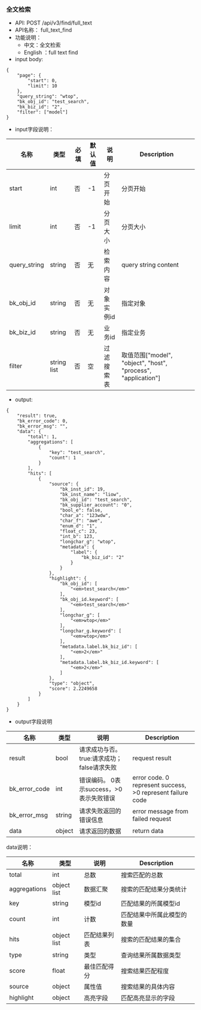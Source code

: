 
### 全文检索
* API:  POST /api/v3/find/full_text
* API名称： full_text_find
* 功能说明：
	* 中文：全文检索
	* English ：full text find
* input body:
```
{
    "page": {
        "start": 0,
        "limit": 10
    },
    "query_string": "wtop",
    "bk_obj_id": "test_search",
    "bk_biz_id": "2",
    "filter": ["model"]
}
```


* input字段说明：

| 名称         | 类型        | 必填 | 默认值 | 说明       | Description                                                   |
| ------------ | ----------- | ---- | ------ | ---------- | ------------------------------------------------------------- |
| start        | int         | 否   | -1     | 分页开始   | 分页开始                                                      |
| limit        | int         | 否   | -1     | 分页大小   | 分页大小                                                      |
| query_string | string      | 否   | 无     | 检索内容   | query string content                                          |
| bk_obj_id    | string      | 否   | 无     | 对象实例id | 指定对象                                                      |
| bk_biz_id    | string      | 否   | 无     | 业务id     | 指定业务                                                      |
| filter       | string list | 否   | 空     | 过滤搜索表 | 取值范围["model", "object", "host", "process", "application"] |


* output:

```
{
    "result": true,
    "bk_error_code": 0,
    "bk_error_msg": "",
    "data": {
        "total": 1,
        "aggregations": [
            {
                "key": "test_search",
                "count": 1
            }
        ],
        "hits": [
            {
                "source": {
                    "bk_inst_id": 19,
                    "bk_inst_name": "liow",
                    "bk_obj_id": "test_search",
                    "bk_supplier_account": "0",
                    "bool_e": false,
                    "char_a": "123wdw",
                    "char_f": "awe",
                    "enum_d": "1",
                    "float_c": 23,
                    "int_b": 123,
                    "longchar_g": "wtop",
                    "metadata": {
                        "label": {
                            "bk_biz_id": "2"
                        }
                    }
                },
                "highlight": {
                    "bk_obj_id": [
                        "<em>test_search</em>"
                    ],
                    "bk_obj_id.keyword": [
                        "<em>test_search</em>"
                    ],
                    "longchar_g": [
                        "<em>wtop</em>"
                    ],
                    "longchar_g.keyword": [
                        "<em>wtop</em>"
                    ],
                    "metadata.label.bk_biz_id": [
                        "<em>2</em>"
                    ],
                    "metadata.label.bk_biz_id.keyword": [
                        "<em>2</em>"
                    ]
                },
                "type": "object",
                "score": 2.2249658
            }
        ]
    }
}
```
*  output字段说明

| 名称          | 类型   | 说明                                       | Description                                                |
| ------------- | ------ | ------------------------------------------ | ---------------------------------------------------------- |
| result        | bool   | 请求成功与否。true:请求成功；false请求失败 | request result                                             |
| bk_error_code | int    | 错误编码。 0表示success，>0表示失败错误    | error code. 0 represent success, >0 represent failure code |
| bk_error_msg  | string | 请求失败返回的错误信息                     | error message from failed request                          |
| data          | object | 请求返回的数据                             | return data                                                |

data说明：

| 名称         | 类型        | 说明         | Description                |
| ------------ | ----------- | ------------ | -------------------------- |
| total        | int         | 总数         | 搜索匹配的总数             |
| aggregations | object list | 数据汇聚     | 搜索的匹配结果分类统计     |
| key          | string      | 模型id       | 匹配结果的所属模型id       |
| count        | int         | 计数         | 匹配结果中所属此模型的数量 |
| hits         | object list | 匹配结果列表 | 搜索的匹配结果的集合       |
| type         | string      | 类型         | 查询结果所属数据类型       |
| score        | float       | 最佳匹配得分 | 搜索结果匹配程度           |
| source       | object      | 属性值       | 搜索结果的具体内容         |
| highlight    | object      | 高亮字段     | 匹配高亮显示的字段         |

